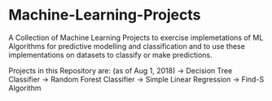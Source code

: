 # Machine-Learning-Projects
A Collection of Machine Learning Projects to exercise implemetations of ML Algorithms for predictive modelling and classification and to use these implementations on datasets to classify or make predictions.

Projects in this Repository are: (as of Aug 1, 2018)
 -> Decision Tree Classifier
 -> Random Forest Classifier
 -> Simple Linear Regression
 -> Find-S Algorithm
